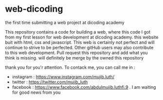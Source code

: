# web-dicoding
the first time submitting a web project at dicoding academy

This repository contains a code for building a web, where this code I got from my first lesson for web development at dicoding academy.
this website buit with html, css and javascript. This web is certainly not perfect and will continue to strive to be perfected.
Other gitHub users may also contribute to this web development. Pull request this repository and add what you think is missing.
will definitely be merge by the owned this repository

thank you for you'r attention. To contack me, you can call me in : 
- instagram : https://www.instagram.com/mujib.luth/
- twitter   : https://twitter.com/mujib_luth
- facebook  : https://www.facebook.com/abdulmujib.luthfi.9 .
I am waiting for good news from you
